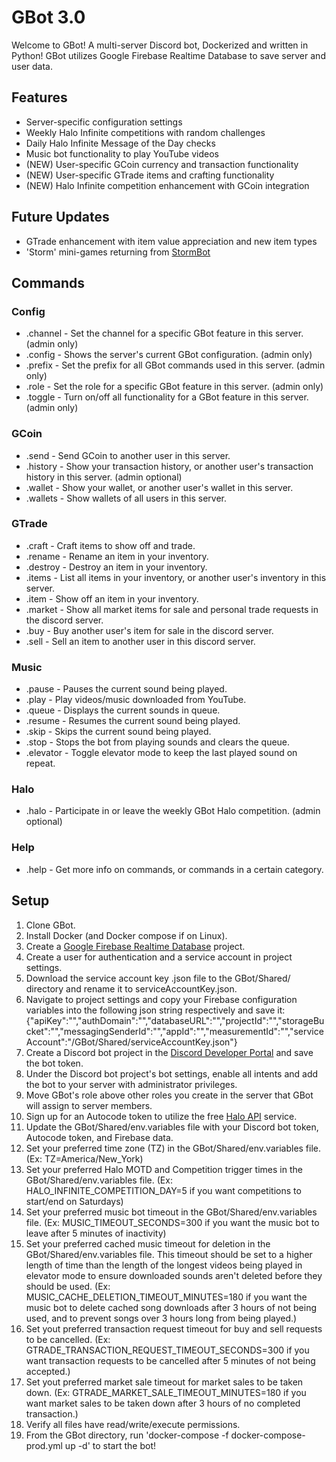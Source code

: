 # GBot 3.0
Welcome to GBot! A multi-server Discord bot, Dockerized and written in Python! GBot utilizes Google Firebase Realtime Database to save server and user data.

## Features
- Server-specific configuration settings
- Weekly Halo Infinite competitions with random challenges
- Daily Halo Infinite Message of the Day checks
- Music bot functionality to play YouTube videos
- (NEW) User-specific GCoin currency and transaction functionality
- (NEW) User-specific GTrade items and crafting functionality
- (NEW) Halo Infinite competition enhancement with GCoin integration

## Future Updates
- GTrade enhancement with item value appreciation and new item types
- 'Storm' mini-games returning from [StormBot](https://github.com/cgoulart35/StormBot)

## Commands
### Config
- .channel  - Set the channel for a specific GBot feature in this server. (admin only)
- .config   - Shows the server's current GBot configuration. (admin only)
- .prefix   - Set the prefix for all GBot commands used in this server. (admin only)
- .role     - Set the role for a specific GBot feature in this server. (admin only)
- .toggle   - Turn on/off all functionality for a GBot feature in this server. (admin only)
### GCoin
- .send     - Send GCoin to another user in this server.
- .history  - Show your transaction history, or another user's transaction history in this server. (admin optional)
- .wallet   - Show your wallet, or another user's wallet in this server.
- .wallets  - Show wallets of all users in this server.
### GTrade
- .craft    - Craft items to show off and trade.
- .rename   - Rename an item in your inventory.
- .destroy  - Destroy an item in your inventory.
- .items    - List all items in your inventory, or another user's inventory in this server.
- .item     - Show off an item in your inventory.
- .market   - Show all market items for sale and personal trade requests in the discord server.
- .buy      - Buy another user's item for sale in the discord server.
- .sell     - Sell an item to another user in this discord server.
### Music
- .pause    - Pauses the current sound being played.
- .play     - Play videos/music downloaded from YouTube.
- .queue    - Displays the current sounds in queue.
- .resume   - Resumes the current sound being played.
- .skip     - Skips the current sound being played.
- .stop     - Stops the bot from playing sounds and clears the queue.
- .elevator - Toggle elevator mode to keep the last played sound on repeat.
### Halo
- .halo     - Participate in or leave the weekly GBot Halo competition. (admin optional)
### Help
- .help     - Get more info on commands, or commands in a certain category.

## Setup
1. Clone GBot.
2. Install Docker (and Docker compose if on Linux).
3. Create a [Google Firebase Realtime Database](https://console.firebase.google.com/) project.
4. Create a user for authentication and a service account in project settings.
5. Download the service account key .json file to the GBot/Shared/ directory and rename it to serviceAccountKey.json.
6. Navigate to project settings and copy your Firebase configuration variables into the following json string respectively and save it:
{"apiKey":"","authDomain":"","databaseURL":"","projectId":"","storageBucket":"","messagingSenderId":"","appId":"","measurementId":"","serviceAccount":"/GBot/Shared/serviceAccountKey.json"}
7. Create a Discord bot project in the [Discord Developer Portal](https://discord.com/developers/applications) and save the bot token.
8. Under the Discord bot project's bot settings, enable all intents and add the bot to your server with administrator privileges.
9. Move GBot's role above other roles you create in the server that GBot will assign to server members.
10. Sign up for an Autocode token to utilize the free [Halo API](https://autocode.com/lib/halo/infinite/) service.
11. Update the GBot/Shared/env.variables file with your Discord bot token, Autocode token, and Firebase data.
12. Set your preferred time zone (TZ) in the GBot/Shared/env.variables file. (Ex: TZ=America/New_York)
13. Set your preferred Halo MOTD and Competition trigger times in the GBot/Shared/env.variables file. (Ex: HALO_INFINITE_COMPETITION_DAY=5 if you want competitions to start/end on Saturdays)
14. Set your preferred music bot timeout in the GBot/Shared/env.variables file. (Ex: MUSIC_TIMEOUT_SECONDS=300 if you want the music bot to leave after 5 minutes of inactivity)
15. Set your preferred cached music timeout for deletion in the GBot/Shared/env.variables file. This timeout should be set to a higher length of time than the length of the longest videos being played in elevator mode to ensure downloaded sounds aren't deleted before they should be used. (Ex: MUSIC_CACHE_DELETION_TIMEOUT_MINUTES=180 if you want the music bot to delete cached song downloads after 3 hours of not being used, and to prevent songs over 3 hours long from being played.)
16. Set yout preferred transaction request timeout for buy and sell requests to be cancelled. (Ex: GTRADE_TRANSACTION_REQUEST_TIMEOUT_SECONDS=300 if you want transaction requests to be cancelled after 5 minutes of not being accepted.)
17. Set yout preferred market sale timeout for market sales to be taken down. (Ex: GTRADE_MARKET_SALE_TIMEOUT_MINUTES=180 if you want market sales to be taken down after 3 hours of no completed transaction.)
18. Verify all files have read/write/execute permissions.
19. From the GBot directory, run 'docker-compose -f docker-compose-prod.yml up -d' to start the bot!